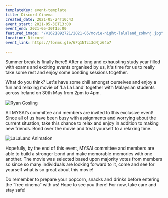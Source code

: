 ```yaml
---
templateKey: event-template
title: Discord Cinema
created_date: 2021-05-24T10:43
event_start: 2021-05-30T13:00
event_end: 2021-05-30T15:00
featured_image: "/v1621892721/2021-05/movie-night-lalaland_zohwnj.jpg"
location: Discord
event_link: https://forms.gle/6Fq1NTci3dNjz64o7

---
```

Summer break is finally here!! After a long and exhausting study year filled with exams and exciting events organised by us, it's time for us to really take some rest and enjoy some bonding sessions together.

What do you think? Let's have some chill amongst ourselves and enjoy a fun and relaxing movie of ‘La La Land’ together with Malaysian students across Ireland on 30th May from 2pm to 4pm.

![Ryan Gosling](/v1621893370/2021-05/movie-night-lalaland-ryan_kvsuxx.jpg)

All MYSAI’s committee and members are invited to this exclusive event! Since all of us have been busy with assignments and worrying about the current situation, take this chance to relax and enjoy in addition to making new friends. Bond over the movie and treat yourself to a relaxing time.

![LaLaLand Animation](/v1621893390/2021-05/movie-night-lalaland-animation_agqeke.jpg)

Hopefully, by the end of this event, MYSAI committee and members are able to build a stronger bond and make memorable memories with one another. The movie was selected based upon majority votes from members so since so many individuals are looking forward to it, come and see for yourself what is so great about this movie!

Do remember to prepare your popcorn, snacks and drinks before entering the “free cinema” with us! Hope to see you there! For now, take care and stay safe!